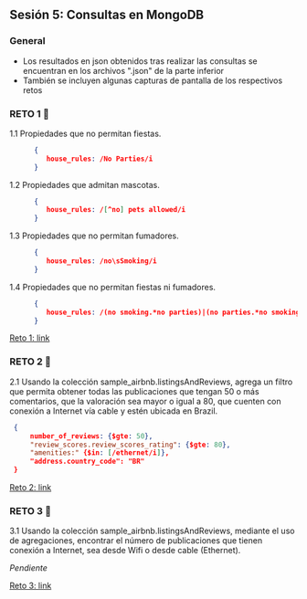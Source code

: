 ## Sesión 5: Consultas en MongoDB


### General

- Los resultados en json obtenidos tras realizar las consultas se encuentran en los archivos ".json" de la parte inferior 
- También se incluyen algunas capturas de pantalla de los respectivos retos  


### RETO 1 :rocket:

1.1 Propiedades que no permitan fiestas.
   ```json 
         {
            house_rules: /No Parties/i
         }
   ```

1.2 Propiedades que admitan mascotas.
   ```json 
         {
            house_rules: /[^no] pets allowed/i
         }
   ```

1.3 Propiedades que no permitan fumadores.
   ```json 
         {
            house_rules: /no\sSmoking/i
         }	
   ```


1.4 Propiedades que no permitan fiestas ni fumadores.
   ```json 
         {
            house_rules: /(no smoking.*no parties)|(no parties.*no smoking)/i
         }
   ```


[Reto 1: link](https://github.com/aMurryFly/A1-Introduccion-a-Bases-de-Datos-Santander/tree/main/Sesion-05/retosClass/reto1.json)



### RETO 2 :rocket:

2.1 Usando la colección sample_airbnb.listingsAndReviews, agrega un filtro que permita obtener todas las publicaciones que tengan 50 o más comentarios, que la valoración sea mayor o igual a 80, que cuenten con conexión a Internet vía cable y estén ubicada en Brazil.

   ```json 
    {
        number_of_reviews: {$gte: 50}, 
        "review_scores.review_scores_rating": {$gte: 80}, 
        "amenities:" {$in: [/ethernet/i]}, 
        "address.country_code": "BR" 
    }
   ```

[Reto 2: link](https://github.com/aMurryFly/A1-Introduccion-a-Bases-de-Datos-Santander/tree/main/Sesion-05/retosClass/reto2.json)



### RETO 3 :rocket:

3.1 Usando la colección sample_airbnb.listingsAndReviews, mediante el uso de agregaciones, encontrar el número de publicaciones que tienen conexión a Internet, sea desde Wifi o desde cable (Ethernet).

 *Pendiente*

[Reto 3: link](https://github.com/aMurryFly/A1-Introduccion-a-Bases-de-Datos-Santander/tree/main/Sesion-05/retosClass/reto3.json)


